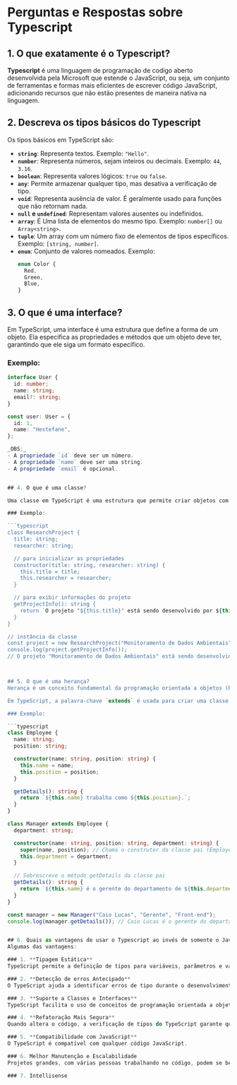 # Perguntas e Respostas sobre Typescript

## 1. O que exatamente é o Typescript?
**Typescript** é uma linguagem de programação de codigo aberto desenvolvida pela Microsoft que estende o JavaScript, ou seja,  um conjunto de ferramentas e formas mais eficientes de escrever código JavaScript, adicionando recursos que não estão presentes de maneira nativa na linguagem.

## 2.  Descreva os tipos básicos do Typescript
Os tipos básicos em TypeScript são:

- **`string`**: Representa textos. Exemplo: `"Hello"`.
- **`number`**: Representa números, sejam inteiros ou decimais. Exemplo: `44`, `3.16`.
- **`boolean`**: Representa valores lógicos: `true` ou `false`.
- **`any`**: Permite armazenar qualquer tipo, mas desativa a verificação de tipo.
- **`void`**: Representa ausência de valor. É geralmente usado para funções que não retornam nada.
- **`null` e `undefined`**: Representam valores ausentes ou indefinidos.
- **`array`**: É Uma lista de elementos do mesmo tipo. Exemplo: `number[]` ou `Array<string>`.
- **`tuple`**: Um array com um número fixo de elementos de tipos específicos. Exemplo: `[string, number]`.
- **`enum`**: Conjunto de valores nomeados. Exemplo:
  ```typescript
  enum Color {
    Red,
    Green,
    Blue,
  }

## 3. O que é uma interface?

Em TypeScript, uma interface é uma estrutura que define a forma de um objeto. Ela especifica as propriedades e métodos que um objeto deve ter,  garantindo que ele siga um formato específico.

### Exemplo:

```typescript
interface User {
  id: number;         
  name: string;      
  email?: string;     
}

const user: User = {
  id: 1,
  name: "Hestefane",
};

_OBS:_  
- A propriedade `id` deve ser um número.  
- A propriedade `name` deve ser uma string.  
- A propriedade `email` é opcional.


## 4. O que é uma classe?

Uma classe em TypeScript é uma estrutura que permite criar objetos com propriedades e comportamentos definidos. Ela combina dados (propriedades) e funcionalidades (métodos) em um único bloco de código, facilitando a reutilização e a organização do projeto.

### Exemplo:

```typescript
class ResearchProject {
  title: string;
  researcher: string;

  // para inicializar as propriedades
  constructor(title: string, researcher: string) {
    this.title = title;
    this.researcher = researcher;
  }

  // para exibir informações do projeto
  getProjectInfo(): string {
    return `O projeto "${this.title}" está sendo desenvolvido por ${this.researcher} no TerraLab.`;
  }
}

// instância da classe
const project = new ResearchProject("Monitoramento de Dados Ambientais", "Maria"); // Maria é um exemplo ipotetico de nome
console.log(project.getProjectInfo());
// O projeto "Monitoramento de Dados Ambientais" está sendo desenvolvido por Maria no TerraLab.



## 5. O que é uma herança?
Herança é um conceito fundamental da programação orientada a objetos (POO) que permite a uma classe **herdar** propriedades e métodos de outra classe. Promovendo o reuso de código e a criação de hierarquias, permitindo-nos definir comportamentos comuns em uma classe base e especializar esses comportamentos em classes derivadas.

Em TypeScript, a palavra-chave `extends` é usada para criar uma classe filha que herda de uma classe pai.

### Exemplo:

```typescript
class Employee {
  name: string;
  position: string;

  constructor(name: string, position: string) {
    this.name = name;
    this.position = position;
  }

  getDetails(): string {
    return `${this.name} trabalha como ${this.position}.`;
  }
}

class Manager extends Employee {
  department: string;

  constructor(name: string, position: string, department: string) {
    super(name, position); // Chama o construtor da classe pai (Employee)
    this.department = department;
  }

  // Sobrescreve o método getDetails da classe pai
  getDetails(): string {
    return `${this.name} é o gerente do departamento de ${this.department}.`;
  }
}

const manager = new Manager("Caio Lucas", "Gerente", "Front-end");
console.log(manager.getDetails()); // Caio Lucas é o gerente do departamento de Front-end.


## 6. Quais as vantagens de usar o Typescript ao invés de somente o Javascript?
Algumas das vantagens:

### 1. **Tipagem Estática**
TypeScript permite a definição de tipos para variáveis, parâmetros e valores de retorno, ajudando a evitar erros durante a execução. A tipagem estática oferece mais segurança porque permite que o compilador verifique se o código está correto em tempo de desenvolvimento.

### 2. **Detecção de erros Antecipado**
O TypeScript ajuda a identificar erros de tipo durante o desenvolvimento, antes mesmo de rodar o código. Isso reduz a probabilidade de bugs em produção.

### 3. **Suporte a Classes e Interfaces**
TypeScript facilita o uso de conceitos de programação orientada a objetos, como classes e interfaces.

### 4. **Refatoração Mais Segura**
Quando altera o código, a verificação de tipos do TypeScript garante que não cometa erros acidentais, o que facilita a refatoração de grandes trechos de código com maior confiança.

### 5. **Compatibilidade com JavaScript**
O TypeScript é compatível com qualquer código JavaScript.

### 6. Melhor Manutenção e Escalabilidade
Projetos grandes, com várias pessoas trabalhando no código, podem se beneficiar significativamente da estrutura e dos tipos definidos pelo TypeScript. Isso facilita a manutenção e a escalabilidade do código à medida que o projeto cresce, garantindo maior consistência e menos erros.

### 7. Intellisense